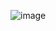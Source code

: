 ![image](https://github.com/Allen7D/ImageHosting/assets/15182982/22beffc0-332b-4ae1-a47e-5fca4cd3fac3)
